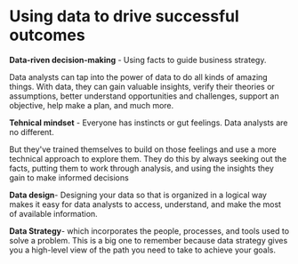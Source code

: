 <h1>Using data to drive successful outcomes</h1>

<p><b>Data-riven decision-making</b> - Using facts to guide business strategy.

  Data analysts can tap into the power of data to do all kinds of amazing things. With data, they can gain valuable insights, verify their theories or assumptions, better understand opportunities and challenges, support an objective, help make a plan, and much more.
</p>

<p><b>Tehnical mindset</b> - Everyone has instincts or gut feelings. Data analysts are no different. 
  
  But they've trained themselves to build on those feelings and use a more technical approach to explore them. They do this by always seeking out the facts, putting them to work through analysis, and using the insights they gain to make informed decisions </p>


<p><b>Data design</b>- Designing your data so that is organized in a logical way makes it easy for data analysts to access, understand, and make the most of available information.</p>

<p><b>Data Strategy</b>- which incorporates the people, processes, and tools used to solve a problem. This is a big one to remember because data strategy gives you a high-level view of the path you need to take to achieve your goals. </p>
